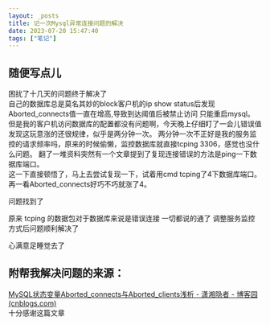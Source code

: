 ```yaml
---
layout: _posts
title: 记一次Mysql异常连接问题的解决
date: 2023-07-20 15:47:40
tags: ["笔记"]
---
```

## 随便写点儿

困扰了十几天的问题终于解决了  
自己的数据库总是莫名其妙的block客户机的ip show status后发现Aborted_connects值一直在增高,导致到达阈值后被禁止访问 只能重启mysql。  
但是我的客户机访问数据库的配置都没有问题啊，今天晚上仔细盯了一会儿错误值发现这玩意涨的还很规律，似乎是两分钟一次。
两分钟一次不正好是我的服务监控的请求频率吗，原来的时候偷懒，监控数据库就直接tcping 3306，感觉也没什么问题。
  翻了一堆资料突然有一个文章提到了复现连接错误的方法是ping一下数据库端口。  
这一下直接顿悟了，马上去尝试复现一下，试着用cmd tcping了4下数据库端口。  
再一看Aborted_connects好巧不巧就涨了4。

问题找到了

原来 tcping 的数据包对于数据库来说是错误连接 一切都说的通了 调整服务监控方式后问题顺利解决了

心满意足睡觉去了

## 附帮我解决问题的来源：
[MySQL状态变量Aborted_connects与Aborted_clients浅析 - 潇湘隐者 - 博客园 (cnblogs.com)](https://www.cnblogs.com/kerrycode/p/9206787.html)  
十分感谢这篇文章
